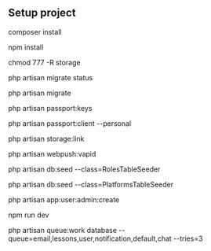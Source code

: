 ## Setup project

composer install

npm install

chmod 777 -R storage

php artisan migrate status

php artisan migrate

php artisan passport:keys

php artisan passport:client --personal

php artisan storage:link

php artisan webpush:vapid

php artisan db:seed --class=RolesTableSeeder
 
php artisan db:seed --class=PlatformsTableSeeder

php artisan app:user:admin:create

npm run dev

php artisan queue:work database --queue=email,lessons,user,notification,default,chat  --tries=3